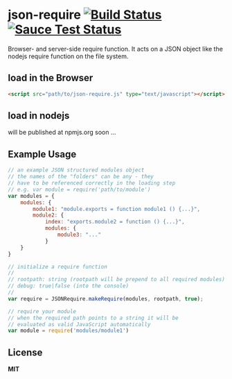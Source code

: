 # json-require [![Build Status](https://travis-ci.org/llabball/json-require.svg?branch=develop)](https://travis-ci.org/llabball/json-require) [![Sauce Test Status](https://saucelabs.com/browser-matrix/llabball.svg)](https://saucelabs.com/u/llabball)

Browser- and server-side require function. It acts on a JSON object like the nodejs require function on the file system.

## load in the Browser

```html
<script src="path/to/json-require.js" type="text/javascript"></script>
```

## load in nodejs

will be published at npmjs.org soon ...

## Example Usage

``` js
// an example JSON structured modules object
// the names of the "folders" can be any - they
// have to be referenced correctly in the loading step
// e.g. var module = require('path/to/module')
var modules = {
	modules: {
		module1: "module.exports = function module1 () {...}",
		module2: {
			index: "exports.module2 = function () {...}",
			modules: {
				module3: "..."
			}
	}
}

// initialize a require function
//
// rootpath: string (rootpath will be prepend to all required modules) 
// debug: true|false (into the console)
//
var require = JSONRequire.makeRequire(modules, rootpath, true);

// require your module
// when the required path points to a string it will be
// evaluated as valid JavaScript automatically
var module = require('modules/module1')

```
## License

**MIT**